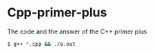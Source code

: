 # Cpp-primer-plus
The code and the answer of the C++ primer plus

``` bash
$ g++ *.cpp && ./a.out
```
